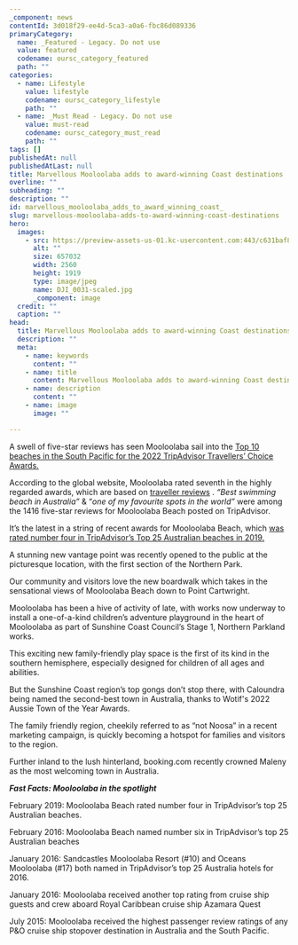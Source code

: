 ```yaml
---
_component: news
contentId: 3d018f29-ee4d-5ca3-a0a6-fbc86d089336
primaryCategory:
  name: _Featured - Legacy. Do not use
  value: featured
  codename: oursc_category_featured
  path: ""
categories:
  - name: Lifestyle
    value: lifestyle
    codename: oursc_category_lifestyle
    path: ""
  - name: _Must Read - Legacy. Do not use
    value: must-read
    codename: oursc_category_must_read
    path: ""
tags: []
publishedAt: null
publishedAtLast: null
title: Marvellous Mooloolaba adds to award-winning Coast destinations
overline: ""
subheading: ""
description: ""
id: marvellous_mooloolaba_adds_to_award_winning_coast_
slug: marvellous-mooloolaba-adds-to-award-winning-coast-destinations
hero:
  images:
    - src: https://preview-assets-us-01.kc-usercontent.com:443/c631baf8-1b46-001f-580c-d0001b68b4a8/7d44fc99-9986-4e6f-877e-a6afba41e033/DJI_0031-scaled.jpg
      alt: ""
      size: 657032
      width: 2560
      height: 1919
      type: image/jpeg
      name: DJI_0031-scaled.jpg
      _component: image
  credit: ""
  caption: ""
head:
  title: Marvellous Mooloolaba adds to award-winning Coast destinations
  description: ""
  meta:
    - name: keywords
      content: ""
    - name: title
      content: Marvellous Mooloolaba adds to award-winning Coast destinations
    - name: description
      content: ""
    - name: image
      image: ""

---
```

A swell of five-star reviews has seen Mooloolaba sail into the [Top 10 beaches in the South Pacific for the 2022 TripAdvisor Travellers’ Choice Awards.](https://www.tripadvisor.com.au/TravelersChoice-Beaches-cTop-g255104)
&#x20; 

According to the global website, Mooloolaba rated seventh in the highly regarded awards, which are based on [traveller reviews](https://www.tripadvisor.com.au/Attraction_Review-g261638-d5565847-Reviews-Mooloolaba_Beach-Mooloolaba_Sunshine_Coast_Queensland.html)
. *“Best swimming beach in Australia”* & “*one of my favourite spots in the world”* were among the 1416 five-star reviews for Mooloolaba Beach posted on TripAdvisor.  

It’s the latest in a string of recent awards for Mooloolaba Beach, which [was rated number four in TripAdvisor’s Top 25 Australian beaches in 2019.](https://www.sunshinecoast.qld.gov.au/Council/News-Centre/Mooloolaba-Better-than-Bondi-280219)


A stunning new vantage point was recently opened to the public at the picturesque location, with the first section of the Northern Park.

Our community and visitors love the new boardwalk which takes in the sensational views of Mooloolaba Beach down to Point Cartwright.

Mooloolaba has been a hive of activity of late, with works now underway to install a one-of-a-kind children’s adventure playground in the heart of Mooloolaba as part of Sunshine Coast Council’s Stage 1, Northern Parkland works.

This exciting new family-friendly play space is the first of its kind in the southern hemisphere, especially designed for children of all ages and abilities.

But the Sunshine Coast region’s top gongs don’t stop there, with Caloundra being named the second-best town in Australia, thanks to Wotif's 2022 Aussie Town of the Year Awards.

The family friendly region, cheekily referred to as “not Noosa” in a recent marketing campaign, is quickly becoming a hotspot for families and visitors to the region.

Further inland to the lush hinterland, booking.com recently crowned Maleny as the most welcoming town in Australia.

***Fast Facts: Mooloolaba in the spotlight***

February 2019: Mooloolaba Beach rated number four in TripAdvisor’s top 25 Australian beaches.

February 2016: Mooloolaba Beach named number six in TripAdvisor’s top 25 Australian beaches

January 2016: Sandcastles Mooloolaba Resort (#10) and Oceans Mooloolaba (#17) both named in TripAdvisor’s top 25 Australia hotels for 2016.

January 2016: Mooloolaba received another top rating from cruise ship guests and crew aboard Royal Caribbean cruise ship Azamara Quest    

July 2015: Mooloolaba received the highest passenger review ratings of any P\&O cruise ship stopover destination in Australia and the South Pacific.
